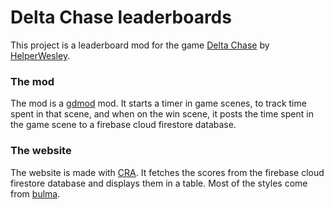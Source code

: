 # Delta Chase leaderboards

This project is a leaderboard mod for the game [Delta Chase](https://helperwesley.itch.io/deltachase) by [HelperWesley](https://twitter.com/HelperWesley).

### The mod

The mod is a [gdmod](https://github.com/arthuro555/gdmod) mod. It starts a timer in game scenes, to track time spent in that scene, and when on the win scene, it posts the time spent in the game scene to a firebase cloud firestore database.

### The website

The website is made with [CRA](https://create-react-app.dev/). It fetches the scores from the firebase cloud firestore database and displays them in a table. Most of the styles come from [bulma](https://bulma.io/).
